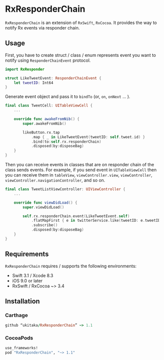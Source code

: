 # RxResponderChain
  `RxResponderChain` is an extension of `RxSwift`, `RxCocoa`.
  It provides the way to notify Rx events via responder chain.

## Usage
First, you have to create struct / class / enum represents event you want  to notify using `ResponderChainEvent` protocol.

```swift
import RxResponder

struct LikeTweetEvent: ResponderChainEvent {
    let tweetID: Int64
}
```

Generate  event object and pass it to `bindTo` (or, `on`, `onNext` … ).

```swift
final class TweetCell: UITableViewCell {
    ...

    override func awakeFromNib() {
        super.awakeFromNib()

        likeButton.rx.tap
            .map { _ in LikeTweetEvent(tweetID: self.tweet.id) }
            .bind(to:self.rx.responderChain)
            .disposed(by:disposeBag)
    }
}
```

Then you can receive events in classes that are on  responder chain of the class sends events.
For example, if you send event in `UITableViewCell` then you can receive them in `tableView`, `viewController.view`, `viewController`,  `viewController.navigationController`,  and so on.

```swift
final class TweetListViewController: UIViewController {
    ...

    override func viewDidLoad() {
        super.viewDidLoad()

        self.rx.responderChain.event(LikeTweetEvent.self)
            .flatMapFirst { e in twitterService.like(tweetID: e.tweetID) }
            .subscribe()
            .disposed(by:disposeBag)
    }
}
```

## Requirements

`RxResponderChain` requires / supports the following environments:

+ Swift 3.1 / Xcode 8.3
+ iOS 9.0 or later
+ RxSwift / RxCocoa ~> 3.4

## Installation

### Carthage

```ruby
github “ukitaka/RxResponderChain” ~> 1.1
```


### CocoaPods

```ruby
use_frameworks!
pod "RxResponderChain", "~> 1.1"
```

